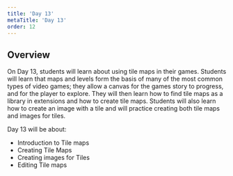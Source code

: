 ```yaml
---
title: 'Day 13'
metaTitle: 'Day 13'
order: 12
---
```


## Overview

On Day 13, students will learn about using tile maps in their games. Students will learn that maps and levels form the basis of many of the most common types of video games; they allow a canvas for the games story to progress, and for the player to explore. They will then learn how to find tile maps as a library in extensions and how to create tile maps. Students will also learn how to create an image with a tile and will practice creating both tile maps and images for tiles.

Day 13 will be about:

* Introduction to Tile maps
* Creating Tile Maps
* Creating images for Tiles
* Editing Tile maps